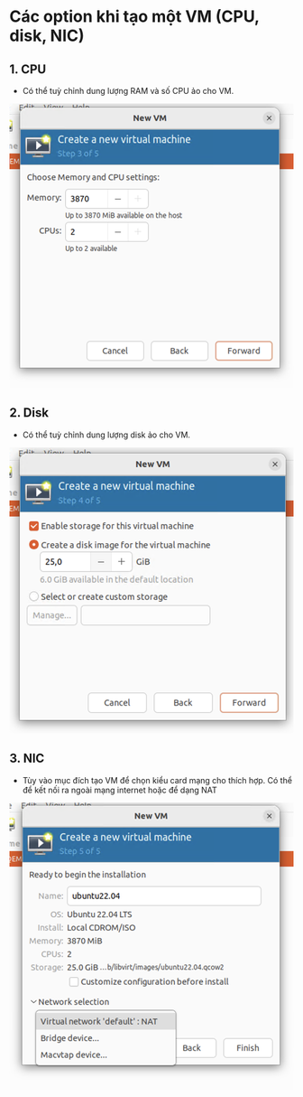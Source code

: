 # Các option khi tạo một VM (CPU, disk, NIC)

## 1. CPU

- Có thể tuỳ chỉnh dung lượng RAM và số CPU ảo cho VM.

![Imgur](./images/image15.png)

## 2. Disk

- Có thể tuỳ chỉnh dung lượng disk ảo cho VM.

![Imgur](./images/image16.png)

## 3. NIC

- Tùy vào mục đích tạo VM để chọn kiểu card mạng cho thích hợp. Có thể để kết nối ra ngoài mạng internet hoặc để dạng NAT

![Imgur](./images/image17.png)